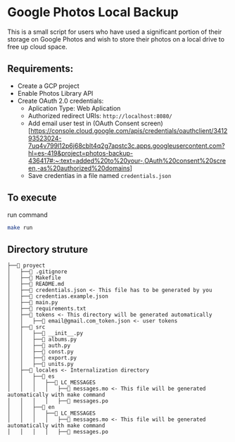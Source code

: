 # Google Photos Local Backup

This is a small script for users who have used a significant portion of their storage on Google Photos and wish to store their photos on a local drive to free up cloud space.

## Requirements:

- Create a GCP project
- Enable Photos Library API
- Create OAuth 2.0 credentials:
  - Aplication Type: Web Aplication
  - Authorized redirect URIs: `http://localhost:8080/`
  - Add email user test in (OAuth Consent screen)[https://console.cloud.google.com/apis/credentials/oauthclient/341293523024-7uq4v799l12p6j68cblt4q2g7apstc3c.apps.googleusercontent.com?hl=es-419&project=photos-backup-436417#:~:text=added%20to%20your-,OAuth%20consent%20screen,-as%20authorized%20domains]
  - Save credentias in a file named `credentials.json`

## To execute

run command

```bash
make run
```

## Directory struture

```
├──📁 proyect
│	├──📄 .gitignore
│	├──📄 Makefile
│	├──📄 README.md
│	├──📄 credentials.json <- This file has to be generated by you
│	├──📄 credentias.example.json
│	├──📄 main.py
│	├──📄 requirements.txt
│	├──📁 tokens <- This directory will be generated automatically
│	│	├──📄 email@gmail.com_token.json <- user tokens
│	├──📁 src
│	│	├──📄 __init__.py
│	│	├──📄 albums.py
│	│	├──📄 auth.py
│	│	├──📄 const.py
│	│	├──📄 export.py
│	│	├──📄 units.py
│	├──📁 locales <- Internalization directory
│	│	├──📁 es
│	│	│	├──📁 LC_MESSAGES
│	│	│	│	├──📄 messages.mo <- This file will be generated automatically with make command
│	│	│	│	├──📄 messages.po
│	│	├──📁 en
│	│	│	├──📁 LC_MESSAGES
│	│	│	│	├──📄 messages.mo <- This file will be generated automatically with make command
│	│	│	│	├──📄 messages.po

```
